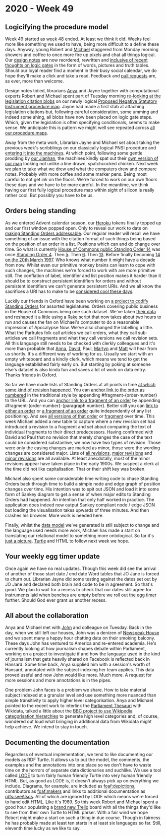 # 2020 - Week 49

## Logicifying the procedure model

Week 49 started as [week 48](https://ukparliament.github.io/ontologies/meta/weeknotes/2020/48/) ended. At least we think it did. Weeks feel more like something we used to have, being more difficult to a define these days. Anyway, young Robert and [Michael](https://twitter.com/fantasticlife) staggered from Monday morning showers and coffee to once more fire up pixels and chat all things logical. Our [design notes](https://ukparliament.github.io/ontologies/procedure/flowcharts/meta/design-notes/) are now reordered, rewritten and [inclusive of recent thoughts on logic gates](https://ukparliament.github.io/ontologies/procedure/flowcharts/meta/design-notes/#procedure-maps-with-logic-gates) in the form of words, pictures and truth tables. Should our loyal reader find a moment in their busy social calendar, we do hope they'll make a click and take a read. Feedback and [pull requests](https://github.com/ukparliament/ontologies/blob/master/procedure/flowcharts/meta/design-notes/index.md) are, as ever, more than welcome.

Design notes tidied, librarians [Anya](https://twitter.com/bitten_) and Jayne together with computational experts Robert and Michael spent part of Tuesday morning [re-looking at the legislation citation blobs](https://trello.com/c/Ent3yALT/297-relook-at-legislation-citations-on-pnsi-logic-gate-procedure) on our newly logical [Proposed Negative Statutory Instrument procedure map](https://github.com/ukparliament/ontologies/blob/master/procedure/flowcharts/proposed-negative-sis/logic-gates/proposed-negative-sis.pdf). Jayne had made a first stab at attaching legislation citations but, following careful consideration, some umming and indeed some ahing, all blobs have now been placed on logic gate steps. Which, given the legislation is often specifying conditionals, seems to make sense. We anticipate this is pattern we might well see repeated across [all our procedure maps](https://ukparliament.github.io/ontologies/procedure/procedure-ontology.html#maps).

Away from the meta work, Librarian Jayne and Michael set about taking the previous week's scribblings on our classically logical PNSI procedure and [entering it into the machines](https://trello.com/c/nY1X6vnx/12-input-data-for-pnsi-procedure-to-staging). At which point, following some gentle prodding by [our Jianhan](https://twitter.com/jianhanzhu), the machines kindly spat out their [own version of our map](https://github.com/ukparliament/ontologies/blob/master/meta/weeknotes/2020/49/machine-pnsi.png) looking not unlike a line drawn, spatchcocked chicken. Next week we plan to take what we drew and what the computers drew and compare notes. Probably with more coffee and some marker pens. Being most careful to not get ink on the floors. We're forced to work on our own floors these days and we have to be more careful. In the meantime, we think having our first fully logical procedure map within sight of silicon is really rather cool. But possibly you have to be us.

## Orders being standing

As we entered Advent calendar season, our [Heroku](https://en.wikipedia.org/wiki/Heroku) tokens finally topped up and our first window popped open. Only to reveal our work to date on [making Standing Orders addressable](https://standing-orders.herokuapp.com/houses/1/business-extents/1). Our regular reader will recall we have something of an issue with the citation format of such things being based on the position of an order in a list. Positions which can and do change over time. So what is currently [House of Commons public Standing Order 14](https://standing-orders.herokuapp.com/revision-sets/260#fragment-14) was once [Standing Order 4](https://standing-orders.herokuapp.com/revision-sets/75#fragment-4). Then [5](https://standing-orders.herokuapp.com/revision-sets/90#fragment-5). Then [6](https://standing-orders.herokuapp.com/revision-sets/105#fragment-6). Then [13](https://standing-orders.herokuapp.com/revision-sets/145#fragment-13). Before finally becoming [14 on the 20th March 1997](https://standing-orders.herokuapp.com/revision-sets/173#fragment-14). Who knows what number it might have a decade from now. Whilst even our primitive monkey brains can learn to cope with such changes, the machines we're forced to work with are more primitive still. The conflation of label, identifier and list position makes it harder than it should be to construct persistent identifiers for orders and without persistent identifiers we can't generate persistent URIs. And we all know the sacrifices a URI has to make to be [considered cool these days](https://www.w3.org/Provider/Style/URI).

Luckily our friends in Oxford have been working on [a project to codify Standing Orders](https://parlrulesdata.org/) for assorted legislatures. Orders covering public business in the House of Commons being one such dataset. We've taken [their data](https://parlrulesdata.org/download.html) and reshaped it a little using a [Rake](https://www.rubyguides.com/2019/02/ruby-rake/) script that now takes about two hours to run and causes the fan on Michael's computer to do a reasonable impression of Apocalypse Now. We've also changed the labelling a little. What the Parlrules folk call articles we call orders, what they call sub-articles we call fragments and what they call versions we call revision sets. All this language still needs to be checked with clerkly colleagues and it's more than probable that [Anna](https://twitter.com/LoogaGirl), [David](https://twitter.com/clerkly), Paul, [Martyn](https://twitter.com/martynpatrick) and [Matt](https://twitter.com/MattKorris) will hear from us shortly. It's a different way of working for us. Usually we start with an empty whiteboard and a kindly clerk, which means we tend to get the language established fairly early on. But starting by poking at someone else's dataset is also kinda fun and saves a lot of work on data entry. Thanks friends in Oxford.

So far we have made lists of Standing Orders at all points in time [at which some kind of revision happened](https://standing-orders.herokuapp.com/revision-sets/110). You can [anchor link to the order as numbered](https://standing-orders.herokuapp.com/revision-sets/110#fragment-6) in the traditional style by appending #fragment-{order-number} to the URL. And you can [anchor link to a fragment of an order](https://standing-orders.herokuapp.com/revision-sets/110#fragment-6-4) by appending #fragment-(order-number}-{paragraph number}. Better still you can [link to either an order](https://standing-orders.herokuapp.com/orders/144) or [a fragment of an order](https://standing-orders.herokuapp.com/fragments/396) quite independently of any list positioning. And see [all versions of that order](https://standing-orders.herokuapp.com/orders/144/versions) or [fragment](https://standing-orders.herokuapp.com/fragments/396/versions) over time. This week Michael added a new table to capture where a new revision set had introduced a revision to a fragment and set about comparing the text of individual fragments to their direct predecessors. Having confirmed with David and Paul that no revision that merely changes the case of the text could be considered substantive, we now have two types of revision. Those were only the casing changes are marked as minor, those were the wording changes are considered major. Lists of [all revisions](https://standing-orders.herokuapp.com/fragments/396/versions/revisions), [major revisions](https://standing-orders.herokuapp.com/fragments/396/versions/revisions/major) and [minor revisions](https://standing-orders.herokuapp.com/fragments/396/versions/revisions/minor) are all available. At least anecdotally, most of the minor revisions appear have taken place in the early 1900s. We suspect a clerk at the time did not like capitalisation. That or their shift key was broken.

Michael also spent some considerable time writing code to chase Standing Orders back through time to build a simple node and edge graph of position changes over time. His intention was to spit out JSON and load it into some form of Sankey diagram to get a sense of when major edits to Standing Orders had happened. An intention that only half worked in practice. The application does indeed now output Sankey compliant node / edge JSON but loading the visualisation takes upwards of three minutes. And then crashes his browser. More work is needed here.

Finally, whilst the [data model](https://standing-orders.herokuapp.com/schema.png) we've generated is still subject to change and the language used needs more work, Michael has made a start on translating our relational model to something more ontological. So far it's [just a picture](https://github.com/ukparliament/ontologies/blob/master/_standing-order/standing-order.png). [Turtle](https://en.wikipedia.org/wiki/Turtle_(syntax)) and HTML to follow next week we hope.

## Your weekly egg timer update

Once again we have no real updates. Though this week did see the arrival of another of those start date / end date Word tables that JO Jane is forced to churn out. Librarian Jayne did some testing against the dates set out by JO Jane and declared both brain and code to be in agreement. So that's good. We plan to wait for a recess to check that our dates still agree for instruments laid when benches are empty before we roll out [the egg timer](https://parliament-calendar.herokuapp.com/) further. Should God ever grant us another recess.

## All about the collaboration

Anya and Michael met with [John](https://twitter.com/jb_tweets) and colleague on Tuesday. Back in the day, when we still left our houses, John was a denizen of [Newspeak House](https://www.nwspk.com/) and we spent many a happy hour chatting data on their smoking balcony. These days John has ventured to America and re-entered academia. He's currently looking at how journalism shapes debate within Parliament, working on a project to investigate if and how the language used in the kind of journalism that gets heavily shared on Facebook is reflected back in Hansard. Some time back, Anya supplied him with a session's worth of Hansard, annotated with the subject indexing her team applies. This data proved useful and now John would like more. Much more. A request for more sessions and more annotations is in the pipes.

One problem John faces is a problem we share. How to take material subject indexed at a granular level and use something more nuanced than simple transitivity to apply higher level categorisation. Anya and Michael pointed to the recent work to interlink the [Parliament Thesauri](http://www.data.parliament.uk/dataset/thesauri) with Wikidata, talked a little about the [BBC project to use Wikipedia categorisation hierarchies](https://www.bbc.co.uk/blogs/radio4/entries/2d6a771c-b390-4bfa-b94f-c460ed37dd7e) to generate high level categories and, of course, wondered out loud what bringing in additional data from Wikidata might help achieve. We intend to stay in touch.

## Documenting the documentation

Regardless of eventual implementation, we tend to like documenting our models as RDF Turtle. It allows us to put the model, the comments, the examples and the annotations into one place so we don't have to waste time on the horrors of separate data dictionaries and suchlike. We use a tool called [LODE](https://essepuntato.it/lode/) to turn fairly human friendly Turtle into very human friendly HTML. But, as good as LODE is, it doesn't always pick up on everything we include. Diagrams, for example, are included as [foaf:depictions](https://github.com/ukparliament/ontologies/blob/master/procedure/procedure-ontology.ttl#L15), contributors as [foaf:makers](https://github.com/ukparliament/ontologies/blob/master/procedure/procedure-ontology.ttl#L16) and links to additional documentation as [rdfs:seeAlsos](https://github.com/ukparliament/ontologies/blob/master/procedure/procedure-ontology.ttl#L16). All of which are ignored by LODE which means we're forced to hand edit HTML. Like it's 1989. So this week Robert and Michael spent a good hour populating a [brand new Trello](https://trello.com/b/dlh7AoOK/turtle-parsing) board with all the things they'd like to see from their own Turtle to HTML parser. With a fair wind we hope Robert might make a start on such a thing in due course. Though in fairness he has probably made at least ten starts in at least six languages so far. Still, eleventh time lucky as we like to say. 